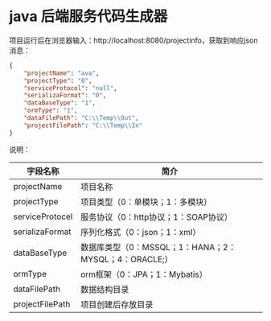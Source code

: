 # java 后端服务代码生成器

项目运行后在浏览器输入：http://localhost:8080/projectinfo，获取到响应json消息：

```json
{
	"projectName": "ava",
	"projectType": "0",
	"serviceProtocol": "null",
	"serializaFormat": "0",
	"dataBaseType": "1",
	"ormType": "1",
	"dataFilePath": "C:\\Temp\\Out",
	"projectFilePath": "C:\\Temp\\In"
}
```

说明：

|字段名称|简介
|--------|----
|projectName|项目名称
|projectType|项目类型（0：单模块；1：多模块）
|serviceProtocel|服务协议（0：http协议；1：SOAP协议）
|serializaFormat|序列化格式（0：json；1：xml）
|dataBaseType|数据库类型（0：MSSQL；1：HANA；2：MYSQL；4：ORACLE;）
|ormType|orm框架（0：JPA；1：Mybatis）
|dataFilePath|数据结构目录|
|projectFilePath|项目创建后存放目录